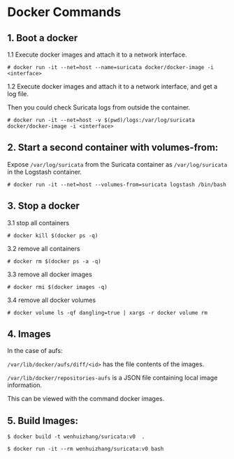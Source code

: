 

# Docker Commands 

## 1. Boot a docker

1.1 Execute docker images and attach it to a network interface. 

```
# docker run -it --net=host --name=suricata docker/docker-image -i <interface>
```

1.2 Execute docker images and attach it to a network interface, and get a log file. 

Then you could check Suricata logs from outside the container.

```
# docker run -it --net=host -v $(pwd)/logs:/var/log/suricata docker/docker-image -i <interface>
```


## 2. Start a second container with volumes-from:


Expose `/var/log/suricata` from the Suricata container as `/var/log/suricata` in the Logstash container.

```
# docker run -it --net=host --volumes-from=suricata logstash /bin/bash
```

## 3. Stop a docker

3.1 stop all containers

```
# docker kill $(docker ps -q)
```

3.2 remove all containers

```
# docker rm $(docker ps -a -q)
```

3.3 remove all docker images

```
# docker rmi $(docker images -q)
```

3.4 remove all docker volumes

```
# docker volume ls -qf dangling=true | xargs -r docker volume rm
```

## 4. Images

In the case of aufs:

`/var/lib/docker/aufs/diff/<id>` has the file contents of the images.

`/var/lib/docker/repositories-aufs` is a JSON file containing local image information. 

This can be viewed with the command docker images.

## 5. Build Images:
```
$ docker build -t wenhuizhang/suricata:v0  .

$ docker run -it --rm wenhuizhang/suricata:v0 bash
```

